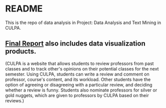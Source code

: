 README
==================
 This is the repo of data analysis in Project: Data Analysis and Text Mining in CULPA.
## [Final Report](https://yiginger.github.io/bubble_cloud/EDAV_YiJiang.html) also includes data visualization products.

(CULPA is a website that allows students to review professors from past classes and to track other's opinions on their potential classes for the next semester.
Using CULPA, students can write a review and comment on professor, course's content, and its workload. Other students have the option of agreeing or disagreeing with a particular review, and deciding whether a review is funny. Students also nominate professors for silver or gold nuggets, which are given to professors by CULPA based on their reviews.)

